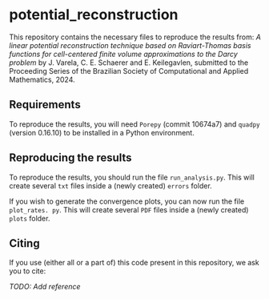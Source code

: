 # potential_reconstruction

This repository contains the necessary files to reproduce the results from: *A 
linear potential reconstruction technique based on Raviart-Thomas basis functions 
for cell-centered finite volume approximations to the Darcy problem* by J. Varela, C.
E. Schaerer and E. Keilegavlen, submitted to the Proceeding Series of the Brazilian 
Society of Computational and Applied Mathematics, 2024.

## Requirements

To reproduce the results, you will need `Porepy` (commit 10674a7) and `quadpy` 
(version 0.16.10) to be installed in a Python environment.

## Reproducing the results

To reproduce the results, you should run the file `run_analysis.py`. This will 
create several `txt` files inside a (newly created) `errors` folder. 

If you wish to generate the convergence plots, you can now run the file `plot_rates.
py`. This will create several `PDF` files inside a (newly created) `plots` folder.

## Citing

If you use (either all or a part of) this code present in this repository, we ask 
you to cite:

*TODO: Add reference*
